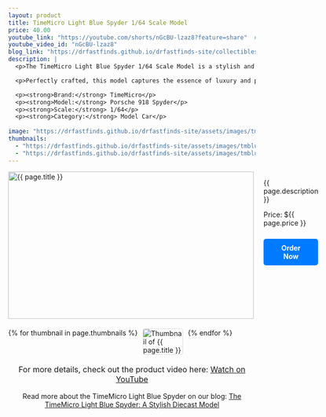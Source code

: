 ```yaml
---
layout: product
title: TimeMicro Light Blue Spyder 1/64 Scale Model
price: 40.00
youtube_link: "https://youtube.com/shorts/nGcBU-lzaz8?feature=share"  # Add a YouTube link if you have one
youtube_video_id: "nGcBU-lzaz8"
blog_link: "https://drfastfinds.github.io/drfastfinds-site/collectibles/diecast/light%20blue/timemicro/2024/09/25/time-micro-Light-blue-spyder-a-stylish-diecast-model.html"
description: |
  <p>The TimeMicro Light Blue Spyder 1/64 Scale Model is a stylish and eye-catching addition for collectors and automotive enthusiasts. This model showcases the sleek design and vibrant Light Blue color, making it a standout piece in any diecast collection.</p>

  <p>Perfectly crafted, this model captures the essence of luxury and performance, combining aesthetics with excellent detailing. Whether for display or play, the Light Blue Spyder represents a blend of elegance and speed that every car lover will appreciate.</p>

  <p><strong>Brand:</strong> TimeMicro</p>
  <p><strong>Model:</strong> Porsche 918 Spyder</p>
  <p><strong>Scale:</strong> 1/64</p>
  <p><strong>Category:</strong> Model Car</p>
  
image: "https://drfastfinds.github.io/drfastfinds-site/assets/images/tmblue.jpg.jpg"
thumbnails:
  - "https://drfastfinds.github.io/drfastfinds-site/assets/images/tmblue-1.jpg"
  - "https://drfastfinds.github.io/drfastfinds-site/assets/images/tmblue-3.jpg"
---
```


<div class="product-detail">
    <div class="product-image-box">
        <img class="main-image" src="{{ page.image }}" alt="{{ page.title }}">
    </div>
    <div class="product-text">
        <p>{{ page.description }}</p>
        <p>Price: ${{ page.price }}</p>
        <a href="{{ site.baseurl }}/order" class="buy-now">Order Now</a>
    </div>
</div>

<div class="thumbnail-carousel">
    {% for thumbnail in page.thumbnails %}
    <img class="thumbnail" src="{{ thumbnail }}" alt="Thumbnail of {{ page.title }}">
    {% endfor %}
</div>

<div style="text-align: center;">
    <p class="youtube-link">For more details, check out the product video here: 
        <a href="{{ page.youtube_link }}" target="_blank">Watch on YouTube</a>
    </p>
    <p>Read more about the TimeMicro Light Blue Spyder on our blog: 
        <a href="https://drfastfinds.github.io/drfastfinds-site/collectibles/diecast/Light%20blue/timemicro/2024/09/25/time-micro-Light-blue-spyder-a-stylish-diecast-model.html">The TimeMicro Light Blue Spyder: A Stylish Diecast Model</a>
    </p>
</div>

<style>
.product-detail {
    display: flex;
    align-items: flex-start;
    gap: 20px;
    margin-bottom: 20px;
}

.product-image-box {
    flex-shrink: 0;
    width: 500px; 
    height: 300px; 
    overflow: hidden; 
}

.main-image {
    width: 100%; 
    height: 100%; 
    object-fit: contain; 
    display: block;
}

.product-text {
    max-width: 400px;
    flex-grow: 1;
}

.thumbnail-carousel {
    margin-top: 20px;
    display: flex;
    flex-wrap: wrap; 
    gap: 10px;
    justify-content: flex-start;
}

.thumbnail {
    max-width: 80px;
    cursor: pointer;
    border: 1px solid #ddd;
    border-radius: 4px;
}

.youtube-link {
    text-align: center;
    margin-top: 20px;
    font-size: 16px;
}

.buy-now {
    display: inline-block;
    padding: 10px 20px;
    margin-top: 10px;
    background-color: #007bff;
    color: #fff;
    text-decoration: none;
    border-radius: 5px;
    font-weight: bold;
    text-align: center;
}

.buy-now:hover {
    background-color: #0056b3;
}
</style>

<script>
document.addEventListener('DOMContentLoaded', function() {
    const mainImage = document.querySelector('.main-image');
    const thumbnails = document.querySelectorAll('.thumbnail');

    thumbnails.forEach(thumbnail => {
        thumbnail.addEventListener('click', function() {
            mainImage.src = this.src;
        });
    });
});
</script>
